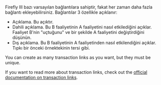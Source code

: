 Firefly III bazı varsayılan bağlantılara sahiptir, fakat her zaman daha fazla bağlantı ekleyebilirsiniz. Bağlantılar 3 özellikle açıklanır:

* Açıklama. Bu açıktır.
* Dahili açıklama. Bu B faaliyetinin A faaliyetini nasıl etkilediğini açıklar. Faaliyet B'nin "uçtuğunu" ve bir şekilde A faaliyetini değiştirdiğini düşünün.
* Dış açıklama. Bu B faaliyetinin A faaliyetinden nasıl etkilendiğini açıklar. Tıpkı bir önceki örnektekinin tersi gibi.

You can create as many transaction links as you want, but they must be unique.

If you want to read more about transaction links, check out the [official documentation on transaction links](https://firefly-iii.readthedocs.io/en/latest/advanced/links.html).